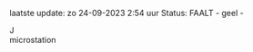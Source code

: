 laatste update: 
zo 24-09-2023  2:54   uur 
Status: FAALT - geel - 
<div class="service R">J</div><div class="service Y">microstation</div>